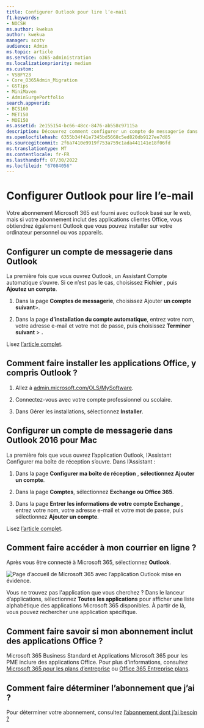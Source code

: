 ```yaml
---
title: Configurer Outlook pour lire l’e-mail
f1.keywords:
- NOCSH
ms.author: kwekua
author: kwekua
manager: scotv
audience: Admin
ms.topic: article
ms.service: o365-administration
ms.localizationpriority: medium
ms.custom:
- VSBFY23
- Core_O365Admin_Migration
- GSTips
- MiniMaven
- AdminSurgePortfolio
search.appverid:
- BCS160
- MET150
- MOE150
ms.assetid: 2e155154-bc66-48cc-8476-ab558c97115a
description: Découvrez comment configurer un compte de messagerie dans Outlook pour Windows et Mac, et sur l’installation d’applications Office et l’accès aux e-mails en ligne.
ms.openlocfilehash: 6355b34f41e7345bd5668c5ed820db9127ee7d85
ms.sourcegitcommit: 2f6a7410e9919f753a759c1ada441141e18f06fd
ms.translationtype: MT
ms.contentlocale: fr-FR
ms.lasthandoff: 07/30/2022
ms.locfileid: "67084056"
---
```

# <a name="set-up-outlook-to-read-email"></a>Configurer Outlook pour lire l’e-mail

Votre abonnement Microsoft 365 est fourni avec outlook basé sur le web, mais si votre abonnement inclut des applications clientes Office, vous obtiendrez également Outlook que vous pouvez installer sur votre ordinateur personnel ou vos appareils.
  
## <a name="set-up-an-email-account-in-outlook"></a>Configurer un compte de messagerie dans Outlook

La première fois que vous ouvrez Outlook, un Assistant Compte automatique s’ouvre. Si ce n’est pas le cas, choisissez **Fichier** , puis **Ajoutez un compte**.
  
1. Dans la page **Comptes de messagerie**, choisissez Ajouter **un compte** **suivant**\>.
    
2. Dans la page **d’installation du compte automatique**, entrez votre nom, votre adresse e-mail et votre mot de passe, puis choisissez **Terminer suivant** \> **.**
    
Lisez [l’article complet](https://support.microsoft.com/office/6e27792a-9267-4aa4-8bb6-c84ef146101b).
  
## <a name="how-do-i-install-the-office-apps-including-outlook"></a>Comment faire installer les applications Office, y compris Outlook ?

1. Allez à [admin.microsoft.com/OLS/MySoftware](https://admin.microsoft.com/OLS/MySoftware.aspx).
    
2. Connectez-vous avec votre compte professionnel ou scolaire.
    
3. Dans Gérer les installations, sélectionnez **Installer**.
    
## <a name="set-up-an-email-account-in-outlook-2016-for-mac"></a>Configurer un compte de messagerie dans Outlook 2016 pour Mac

La première fois que vous ouvrez l’application Outlook, l’Assistant Configurer ma boîte de réception s’ouvre. Dans l’Assistant : 
  
1. Dans la page **Configurer ma boîte de réception** , **sélectionnez Ajouter un compte**.
    
2. Dans la page **Comptes**, sélectionnez **Exchange ou Office 365**.
    
3. Dans la page **Entrer les informations de votre compte Exchange** , entrez votre nom, votre adresse e-mail et votre mot de passe, puis sélectionnez **Ajouter un compte**.
    
Lisez [l’article complet](https://support.microsoft.com/office/6e27792a-9267-4aa4-8bb6-c84ef146101b#PickTab=Outlook_for_Mac). 
  
## <a name="how-do-i-access-my-mail-online"></a>Comment faire accéder à mon courrier en ligne ?

Après vous être connecté à Microsoft 365, sélectionnez **Outlook**.
  
![Page d’accueil de Microsoft 365 avec l’application Outlook mise en évidence.](../../media/3ceee838-9d85-4af3-95a6-fbcee11036f4.png)
  
Vous ne trouvez pas l'application que vous cherchez ? Dans le lanceur d’applications, sélectionnez **Toutes les applications** pour afficher une liste alphabétique des applications Microsoft 365 disponibles. À partir de là, vous pouvez rechercher une application spécifique. 
  
## <a name="how-do-i-know-if-my-subscription-includes-office-apps"></a>Comment faire savoir si mon abonnement inclut des applications Office ?

Microsoft 365 Business Standard et Applications Microsoft 365 pour les PME inclure des applications Office. Pour plus d’informations, consultez [Microsoft 365 pour les plans d’entreprise](https://go.microsoft.com/fwlink/p/?LinkId=723731) ou [Office 365 Entreprise plans](https://go.microsoft.com/fwlink/p/?LinkId=800029).
  
## <a name="how-do-i-determine-what-subscription-i-have"></a>Comment faire déterminer l’abonnement que j’ai ?

Pour déterminer votre abonnement, consultez [l’abonnement dont j’ai besoin ?](../admin-overview/what-subscription-do-i-have.md)
  

